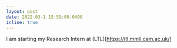 ```yaml
---
layout: post
date: 2022-03-1 15:59:00-0400
inline: true
---
```


I am starting my Research Intern at (LTL)[https://ltl.mmll.cam.ac.uk/]
